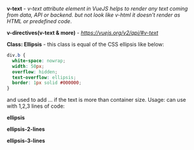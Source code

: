 **v-text** - *v-text attribute element in VueJS helps to render any text coming from data, API or backend.
but not look like v-html it doesn't render as HTML or predefined code*.

**v-directives(v-text & more)** - *https://vuejs.org/v2/api/#v-text*

**Class: Ellipsis** - this class is equal of the CSS ellipsis like below:

```css
div.b {
  white-space: nowrap; 
  width: 50px; 
  overflow: hidden;
  text-overflow: ellipsis; 
  border: 1px solid #000000;
}
```

and used to add ... if the text is more than container size. Usage: can use with 1,2,3 lines of code:

**ellipsis**

**ellipsis-2-lines**

**ellipsis-3-lines**

